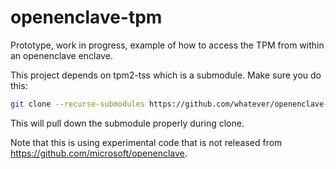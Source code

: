 # openenclave-tpm
Prototype, work in progress, example of how to access the TPM from within an openenclave enclave.

This project depends on tpm2-tss which is a submodule. Make sure you do this:
```bash
git clone --recurse-submodules https://github.com/whatever/openenclave-tpm
```

This will pull down the submodule properly during clone.

Note that this is using experimental code that is not released from https://github.com/microsoft/openenclave.


